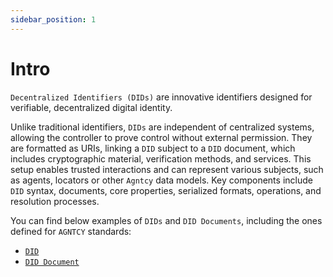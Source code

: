```yaml
---
sidebar_position: 1
---
```


# Intro

`Decentralized Identifiers (DIDs)` are innovative identifiers designed for verifiable, decentralized digital identity.

Unlike traditional identifiers, `DIDs` are independent of centralized systems, allowing the controller to prove control without external permission. They are formatted as URIs, linking a `DID` subject to a `DID` document, which includes cryptographic material, verification methods, and services. This setup enables trusted interactions and can represent various subjects, such as agents, locators or other `Agntcy` data models. Key components include `DID` syntax, documents, core properties, serialized formats, operations, and resolution processes.

You can find below examples of `DIDs` and `DID Documents`, including the ones defined for `AGNTCY` standards:

- [`DID`](/docs/did)
- [`DID Document`](/docs/did/did-document)
